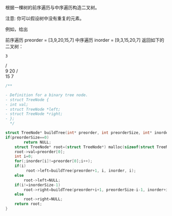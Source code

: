 根据一棵树的前序遍历与中序遍历构造二叉树。

注意:
你可以假设树中没有重复的元素。

例如，给出

前序遍历 preorder = [3,9,20,15,7]
中序遍历 inorder = [9,3,15,20,7]
返回如下的二叉树：

    3
   / \
  9  20
    /  \
   15   7



```c
/**

- Definition for a binary tree node.
- struct TreeNode {
- int val;
- struct TreeNode *left;
- struct TreeNode *right;
- };
  */

struct TreeNode* buildTree(int* preorder, int preorderSize, int* inorder, int inorderSize){
if(preorderSize==0)
		return NULL;
    struct TreeNode* root=(struct TreeNode*) malloc(sizeof(struct TreeNode));
    root->val=preorder[0];
    int i=0;
    for(;inorder[i]!=preorder[0];i++);
    if(i)
         root->left=buildTree(preorder+1, i, inorder, i);
    else 
        root->left=NULL;
    if(i!=inorderSize-1)
        root->right=buildTree(preorder+i+1, preorderSize-i-1, inorder+i+1, inorderSize-i-1);
    else 
        root->right=NULL;
    return root;
}
```

